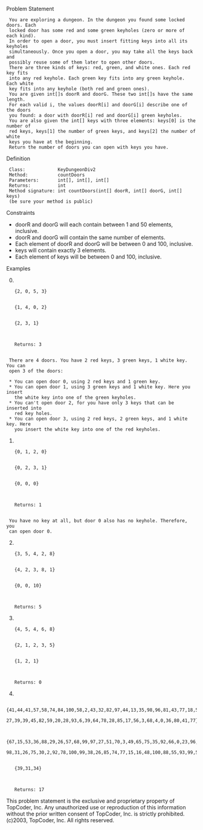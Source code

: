 

Problem Statement

     You are exploring a dungeon. In the dungeon you found some locked doors. Each
     locked door has some red and some green keyholes (zero or more of each kind).
     In order to open a door, you must insert fitting keys into all its keyholes
     simultaneously. Once you open a door, you may take all the keys back and
     possibly reuse some of them later to open other doors.
     There are three kinds of keys: red, green, and white ones. Each red key fits
     into any red keyhole. Each green key fits into any green keyhole. Each white
     key fits into any keyhole (both red and green ones).
     You are given int[]s doorR and doorG. These two int[]s have the same length.
     For each valid i, the values doorR[i] and doorG[i] describe one of the doors
     you found: a door with doorR[i] red and doorG[i] green keyholes.
     You are also given the int[] keys with three elements: keys[0] is the number of
     red keys, keys[1] the number of green keys, and keys[2] the number of white
     keys you have at the beginning.
     Return the number of doors you can open with keys you have.

Definition


     Class:            KeyDungeonDiv2
     Method:           countDoors
     Parameters:       int[], int[], int[]
     Returns:          int
     Method signature: int countDoors(int[] doorR, int[] doorG, int[] keys)
     (be sure your method is public)

    

Constraints

  -  doorR and doorG will each contain between 1 and 50 elements, inclusive.
  -  doorR and doorG will contain the same number of elements.
  -  Each element of doorR and doorG will be between 0 and 100, inclusive.
  -  keys will contain exactly 3 elements.
  -  Each element of keys will be between 0 and 100, inclusive.

Examples

 0)



       {2, 0, 5, 3}


       {1, 4, 0, 2}


       {2, 3, 1}



       Returns: 3
    

     There are 4 doors. You have 2 red keys, 3 green keys, 1 white key. You can
     open 3 of the doors:

     * You can open door 0, using 2 red keys and 1 green key.
     * You can open door 1, using 3 green keys and 1 white key. Here you insert
       the white key into one of the green keyholes.
     * You can't open door 2, for you have only 3 keys that can be inserted into
       red key holes.
     * You can open door 3, using 2 red keys, 2 green keys, and 1 white key. Here
       you insert the white key into one of the red keyholes.



 1)



       {0, 1, 2, 0}


       {0, 2, 3, 1}


       {0, 0, 0}



       Returns: 1


     You have no key at all, but door 0 also has no keyhole. Therefore, you
     can open door 0.


 2)



       {3, 5, 4, 2, 8}


       {4, 2, 3, 8, 1}

    
       {0, 0, 10}



       Returns: 5




 3)



       {4, 5, 4, 6, 8}


       {2, 1, 2, 3, 5}

    
       {1, 2, 1}



       Returns: 0




 4)



       {41,44,41,57,58,74,84,100,58,2,43,32,82,97,44,13,35,98,96,81,43,77,18,51,27,
        27,39,39,45,82,59,20,28,93,6,39,64,78,28,85,17,56,3,68,4,0,36,80,41,77}


       {67,15,53,36,88,29,26,57,68,99,97,27,51,70,3,49,65,75,35,92,66,0,23,96,38,86,
        98,31,26,75,30,2,92,78,100,99,38,26,85,74,77,15,16,48,100,88,55,93,99,54}
    

       {39,31,34}



       Returns: 17





This problem statement is the exclusive and proprietary property of TopCoder,
Inc. Any unauthorized use or reproduction of this information without the prior
written consent of TopCoder, Inc. is strictly prohibited. (c)2003, TopCoder,
Inc. All rights reserved.
